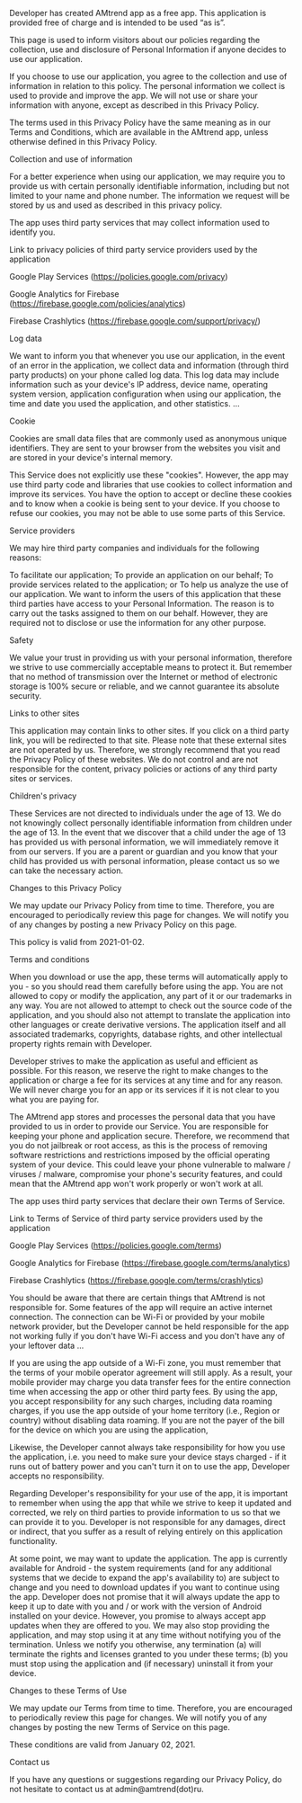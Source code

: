 Developer has created AMtrend app as a free app.  This application is provided free of charge and is intended to be used “as is”.

This page is used to inform visitors about our policies regarding the collection, use and disclosure of Personal Information if anyone decides to use our application.

If you choose to use our application, you agree to the collection and use of information in relation to this policy.  The personal information we collect is used to provide and improve the app.  We will not use or share your information with anyone, except as described in this Privacy Policy.

The terms used in this Privacy Policy have the same meaning as in our Terms and Conditions, which are available in the AMtrend app, unless otherwise defined in this Privacy Policy.

Collection and use of information

For a better experience when using our application, we may require you to provide us with certain personally identifiable information, including but not limited to your name and phone number.  The information we request will be stored by us and used as described in this privacy policy.

The app uses third party services that may collect information used to identify you.

Link to privacy policies of third party service providers used by the application

Google Play Services (https://policies.google.com/privacy)

Google Analytics for Firebase (https://firebase.google.com/policies/analytics)

Firebase Crashlytics (https://firebase.google.com/support/privacy/)

Log data

We want to inform you that whenever you use our application, in the event of an error in the application, we collect data and information (through third party products) on your phone called log data.  This log data may include information such as your device's IP address, device name, operating system version, application configuration when using our application, the time and date you used the application, and other statistics.  ...

Cookie

Cookies are small data files that are commonly used as anonymous unique identifiers.  They are sent to your browser from the websites you visit and are stored in your device's internal memory.

This Service does not explicitly use these "cookies".  However, the app may use third party code and libraries that use cookies to collect information and improve its services.  You have the option to accept or decline these cookies and to know when a cookie is being sent to your device.  If you choose to refuse our cookies, you may not be able to use some parts of this Service.

Service providers

We may hire third party companies and individuals for the following reasons:

To facilitate our application;
To provide an application on our behalf;
To provide services related to the application;  or
To help us analyze the use of our application.
We want to inform the users of this application that these third parties have access to your Personal Information.  The reason is to carry out the tasks assigned to them on our behalf.  However, they are required not to disclose or use the information for any other purpose.

Safety

We value your trust in providing us with your personal information, therefore we strive to use commercially acceptable means to protect it.  But remember that no method of transmission over the Internet or method of electronic storage is 100% secure or reliable, and we cannot guarantee its absolute security.

Links to other sites

This application may contain links to other sites.  If you click on a third party link, you will be redirected to that site.  Please note that these external sites are not operated by us.  Therefore, we strongly recommend that you read the Privacy Policy of these websites.  We do not control and are not responsible for the content, privacy policies or actions of any third party sites or services.

Children's privacy

These Services are not directed to individuals under the age of 13.  We do not knowingly collect personally identifiable information from children under the age of 13.  In the event that we discover that a child under the age of 13 has provided us with personal information, we will immediately remove it from our servers.  If you are a parent or guardian and you know that your child has provided us with personal information, please contact us so we can take the necessary action.

Changes to this Privacy Policy

We may update our Privacy Policy from time to time.  Therefore, you are encouraged to periodically review this page for changes.  We will notify you of any changes by posting a new Privacy Policy on this page.

This policy is valid from 2021-01-02.

Terms and conditions

When you download or use the app, these terms will automatically apply to you - so you should read them carefully before using the app.  You are not allowed to copy or modify the application, any part of it or our trademarks in any way.  You are not allowed to attempt to check out the source code of the application, and you should also not attempt to translate the application into other languages ​​or create derivative versions.  The application itself and all associated trademarks, copyrights, database rights, and other intellectual property rights remain with Developer.

Developer strives to make the application as useful and efficient as possible.  For this reason, we reserve the right to make changes to the application or charge a fee for its services at any time and for any reason.  We will never charge you for an app or its services if it is not clear to you what you are paying for.

The AMtrend app stores and processes the personal data that you have provided to us in order to provide our Service.  You are responsible for keeping your phone and application secure.  Therefore, we recommend that you do not jailbreak or root access, as this is the process of removing software restrictions and restrictions imposed by the official operating system of your device.  This could leave your phone vulnerable to malware / viruses / malware, compromise your phone's security features, and could mean that the AMtrend app won't work properly or won't work at all.

The app uses third party services that declare their own Terms of Service.

Link to Terms of Service of third party service providers used by the application

Google Play Services (https://policies.google.com/terms)

Google Analytics for Firebase (https://firebase.google.com/terms/analytics)

Firebase Crashlytics (https://firebase.google.com/terms/crashlytics)

You should be aware that there are certain things that AMtrend is not responsible for.  Some features of the app will require an active internet connection.  The connection can be Wi-Fi or provided by your mobile network provider, but the Developer cannot be held responsible for the app not working fully if you don't have Wi-Fi access and you don't have any of your leftover data  ...

If you are using the app outside of a Wi-Fi zone, you must remember that the terms of your mobile operator agreement will still apply.  As a result, your mobile provider may charge you data transfer fees for the entire connection time when accessing the app or other third party fees.  By using the app, you accept responsibility for any such charges, including data roaming charges, if you use the app outside of your home territory (i.e., Region or country) without disabling data roaming.  If you are not the payer of the bill for the device on which you are using the application,

Likewise, the Developer cannot always take responsibility for how you use the application, i.e.  you need to make sure your device stays charged - if it runs out of battery power and you can't turn it on to use the app, Developer accepts no responsibility.

Regarding Developer's responsibility for your use of the app, it is important to remember when using the app that while we strive to keep it updated and corrected, we rely on third parties to provide information to us so that we can provide it to you.  Developer is not responsible for any damages, direct or indirect, that you suffer as a result of relying entirely on this application functionality.

At some point, we may want to update the application.  The app is currently available for Android - the system requirements (and for any additional systems that we decide to expand the app's availability to) are subject to change and you need to download updates if you want to continue using the app.  Developer does not promise that it will always update the app to keep it up to date with you and / or work with the version of Android installed on your device.  However, you promise to always accept app updates when they are offered to you.  We may also stop providing the application, and may stop using it at any time without notifying you of the termination.  Unless we notify you otherwise, any termination (a) will terminate the rights and licenses granted to you under these terms;  (b) you must stop using the application and (if necessary) uninstall it from your device.

Changes to these Terms of Use

We may update our Terms from time to time.  Therefore, you are encouraged to periodically review this page for changes.  We will notify you of any changes by posting the new Terms of Service on this page.

These conditions are valid from January 02, 2021.

Contact us

If you have any questions or suggestions regarding our Privacy Policy, do not hesitate to contact us at admin@amtrend(dot)ru.
